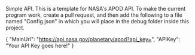 Simple API. This is a template for NASA's APOD API.
To make the current program work, create a pull request, and then 
add the following to a file named "Config.json" in which you will place in the 
debug folder inside this project.

{
  "MainUrl": "https://api.nasa.gov/planetary/apod?api_key=",
  "APIKey": "Your API Key goes here!"
}
